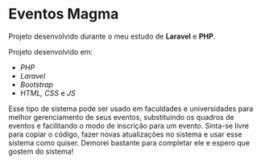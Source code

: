 # Eventos Magma

Projeto desenvolvido durante o meu estudo de **Laravel** e **PHP**.

Projeto desenvolvido em:
* *PHP*
* *Laravel*
* *Bootstrap*
* *HTML, CSS* e *JS*

Esse tipo de sistema pode ser usado em faculdades e universidades para melhor gerenciamento de seus eventos, substituindo os quadros de eventos e facilitando o modo de inscrição para um evento. Sinta-se livre para copiar o código, fazer novas atualizações no sistema e usar esse sistema como quiser. Demorei bastante para completar ele e espero que gostem do sistema!
